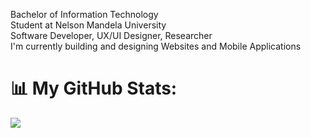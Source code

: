 Bachelor of Information Technology <br/>
Student at Nelson Mandela University<br/>
Software Developer, UX/UI Designer, Researcher<br/>
I'm currently building and designing Websites and Mobile Applications<br/>

# 📊 My GitHub Stats:
![](https://github-readme-stats.vercel.app/api/top-langs/?username=AvelaNkanini&theme=react&hide_border=false&include_all_commits=true&count_private=false&layout=compact)

<!-- Proudly created with GPRM ( https://gprm.itsvg.in ) -->

